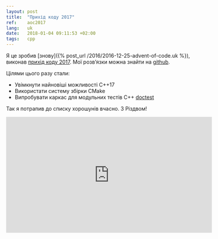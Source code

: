 ```yaml
---
layout: post
title:  "Прихід коду 2017"
ref:    aoc2017
lang:   uk
date:   2018-01-04 09:11:53 +02:00
tags:   cpp
---
```


Я це зробив [знову]({% post_url /2016/2016-12-25-advent-of-code.uk %}), виконав
[прихід коду 2017](http://adventofcode.com/2017).  Мої розв’язки можна знайти
на [github](https://github.com/sakhnik/aoc2017).

Цілями цього разу стали:
* Увімкнути найновіші можливості C++17
* Використати систему збірки CMake
* Випробувати каркас для модульних тестів C++ [doctest](https://github.com/onqtam/doctest)

Так я потрапив до списку хорошунів вчасно. З Різдвом!

<iframe width="560" height="315" src="https://www.youtube.com/embed/q7BAgEuWbIw"
frameborder="0" gesture="media" allow="encrypted-media"
allowfullscreen></iframe>

